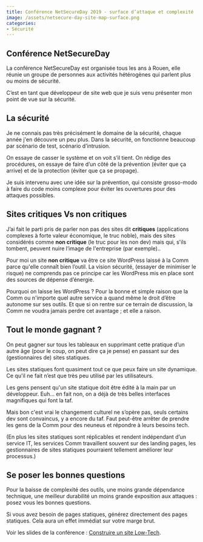 ```yaml
---
title: Conférence NetSecureDay 2019 - surface d’attaque et complexité
image: /assets/netsecure-day-site-map-surface.png
categories:
- Sécurité
---
```


## Conférence NetSecureDay

La conférence NetSecureDay est organisée tous les ans à Rouen, elle réunie un groupe de personnes aux activités hétérogènes qui parlent plus ou moins de sécurité.

C’est en tant que développeur de site web que je suis venu présenter mon point de vue sur la sécurité.

## La sécurité

Je ne connais pas très précisément le domaine de la sécurité, chaque année j'en découvre un peu plus. Dans la sécurité, on fonctionne beaucoup par scénario de test, scénario d’intrusion.

On essaye de casser le système et on voit s’il tient. On rédige des procédures, on essaye de faire d’un côté de la prévention (éviter que ça arrive) et de la protection (éviter que ça se propage).

Je suis intervenu avec une idée sur la prévention, qui consiste grosso-modo à faire du code moins complexe pour éviter les ouvertures pour des attaques possibles.

## Sites critiques Vs non critiques

J’ai fait le parti pris de parler non pas des sites dit **critiques** (applications complexes à forte valeur économique, le truc noble), mais des sites considérés comme **non critique** (le truc pour les non dev) mais qui, s'ils tombent, peuvent nuire l’image de l'entreprise (par exemple)..

Pour moi un site **non critique** va être ce site WordPress laissé à la Comm parce qu'elle connaît bien l’outil. La vision sécurité, (essayer de minimiser le risque) ne comprends pas ce principe car les WordPress mis en place sont des sources de dépense d’énergie.

Pourquoi on laisse les WordPress ? Pour la bonne et simple raison que la Comm ou n'importe quel autre service a quand même le droit d’être autonome sur ses outils. Et que si on rentre sur ce terrain de discussion, la Comm ne voudra jamais perdre cet avantage ; et elle a raison.

## Tout le monde gagnant ?

On peut gagner sur tous les tableaux en supprimant cette pratique d’un autre âge (pour le coup, on peut dire ça je pense) en passant sur des (gestionnaires de) sites statiques.

Les sites statiques font quasiment tout ce que peux faire un site dynamique. Ce qu'il ne fait n’est que très peu utilisé par les utilisateurs.

Les gens pensent qu'un site statique doit être édité à la main par un développeur. Euh… en fait non, on a déjà de très belles interfaces magnifiques qui font la taf.

Mais bon c'est vrai le changement culturel ne s’opère pas, seuls certains dev sont convaincus, y a encore du taf. Faut peut-être arrêter de prendre les gens de la Comm pour des neuneus et répondre à leurs besoins tech.

(En plus les sites statiques sont réplicables et rendent indépendant d’un service IT, les services Comm travaillent souvent sur des landing pages, les gestionnaires de sites statiques pourraient tellement améliorer leur processus.)

## Se poser les bonnes questions

Pour la baisse de complexité des outils, une moins grande dépendance technique, une meilleur durabilité un moins grande exposition aux attaques : posez vous les bonnes questions.

Si vous avez besoin de pages statiques, générez directement des pages statiques. Cela aura un effet immédiat sur votre marge brut.

Voir les slides de la conférence : [Construire un site Low-Tech](https://bertrandkeller.github.io/conference-netsecure-day-surface-attaque-site-low-tech/).
